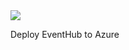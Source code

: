 <a href="https://azuredeploy.net/?repository=https://github.com/szympulka/AzureARM/tree/master/EventHub" target="_blank">
    <img src="http://azuredeploy.net/deploybutton.png"/>
</a>

Deploy EventHub to Azure
